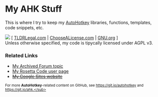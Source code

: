 # My AHK Stuff

This is where I try to keep my [AutoHotkey](https://autohotkey.com/) libraries, functions, templates, code snippets, etc.

[![](https://www.gnu.org/graphics/agplv3-88x31.png)](https://www.gnu.org/graphics/license-logos.html) [ [TLDRLegal.com][tldrl] | [ChooseALicense.com][cal] | [GNU.org][gnu] ]  
Unless otherwise specified, my code is tipycally licensed under AGPL v3.

### Related Links

- [My Archived Forum topic](https://autohotkey.com/board/topic/82112-masterfocuss-code-repository/)
- [My Rosetta Code user page](https://rosettacode.org/wiki/User:MasterFocus)
- ~~[My Google Sites website](https://sites.google.com/site/masterfocusahk/)~~

<sub>For more **AutoHotkey**-related content on GitHub, see https://git.io/autohotkey and https://git.io/ahk.</sub>

[tldrl]: https://tldrlegal.com/license/gnu-affero-general-public-license-v3-(agpl-3.0)
[cal]: http://choosealicense.com/licenses/agpl-3.0/
[gnu]: https://www.gnu.org/licenses/agpl-3.0.html
